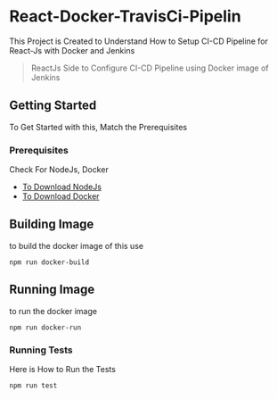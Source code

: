 # React-Docker-TravisCi-Pipelin

This Project is Created to Understand How to Setup CI-CD Pipeline for React-Js with Docker and  Jenkins


>ReactJs Side to Configure CI-CD Pipeline using Docker image of Jenkins 

## Getting Started

To Get Started with this, Match the Prerequisites

### Prerequisites

Check For NodeJs, Docker

- [To Download NodeJs](https://nodejs.org/en/download/)
- [To Download Docker](https://docs.docker.com/desktop/install/windows-install/)

## Building Image
to build the docker image of this use  

```
npm run docker-build
```

## Running Image

to run the docker image
```
npm run docker-run
```

### Running Tests

Here is How to Run the Tests

```
npm run test 
```

